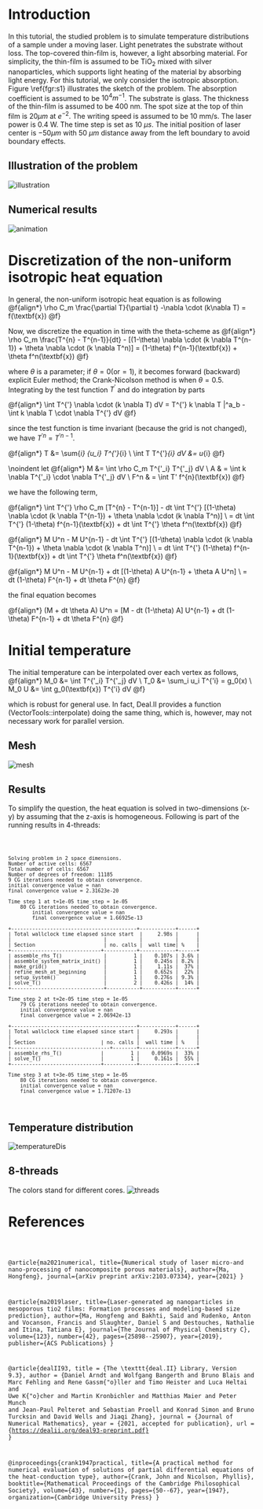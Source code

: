 
# Introduction
In this tutorial, the studied problem is to simulate temperature distributions of a sample under a moving laser. Light penetrates the substrate without loss. The top-covered thin-film is, however, a light absorbing material. For simplicity, the thin-film is assumed to be TiO$_2$ mixed with silver nanoparticles, which supports light heating of the material by absorbing light energy. For this tutorial, we only consider the isotropic absorption. Figure \ref{fgr:s1} illustrates the sketch of the problem. The absorption coefficient is assumed to be $10^4 m^{-1}$. The substrate is glass. The thickness of the thin-film is assumed to be 400 nm. The spot size at the top of thin film is $20 \mu m$ at $e^{-2}$. The writing speed is assumed to be 10 mm/s. The laser power is 0.4 W. The time step is set as 10 $\mu s$. The initial position of laser center is $-50 \mu m$ with 50 $\mu m$ distance away from the left boundary to avoid boundary effects.

## Illustration of the problem

![illustration](./images/structure-2d.png)

## Numerical results
![animation](./images/animation.gif)

# Discretization of the non-uniform isotropic heat equation
In general, the non-uniform isotropic heat equation is as following
@f{align*}
    \rho C_m \frac{\partial T}{\partial t} -\nabla \cdot (k\nabla T) = f(\textbf{x})
@f}

Now, we discretize the equation in time with the theta-scheme  as
@f{align*}
    \rho C_m \frac{T^{n} - T^{n-1}}{dt} - [(1-\theta) \nabla \cdot (k \nabla T^{n-1}) + \theta \nabla \cdot (k \nabla T^n)] = (1-\theta) f^{n-1}(\textbf{x}) + \theta f^n(\textbf{x})
@f}

where $\theta$ is a parameter; if $\theta = 0 (\text{or} = 1)$, it becomes forward (backward) explicit Euler method; the Crank-Nicolson method is when $\theta = 0.5$. Integrating by the test function $T^{'}$ and do integration by parts

@f{align*}
    \int T^{'} \nabla \cdot (k \nabla T) dV = T^{'} k \nabla T |^a_b - \int k \nabla T \cdot \nabla T^{'} dV
@f}

since the test function is time invariant (because the grid is not changed), we have $T^{'n}$ = $T^{'n-1}$.

@f{align*}
    T &= \sum{_i} {u_i} T^{'}_{i} \\
    \int T T^{'}_{i} dV &= u_{i}
@f}

\noindent let 
@f{align*}
    M &= \int \rho C_m T^{'_i} T^{'_j} dV  \\
    A & = \int k \nabla T^{'_i} \cdot \nabla T^{'_j} dV \\
    F^n & = \int T' f^{n}(\textbf{x})
@f}

we have the following term,

@f{align*}
    \int T^{'} \rho C_m [T^{n} - T^{n-1}] - dt \int T^{'} [(1-\theta) \nabla \cdot (k \nabla T^{n-1}) + \theta \nabla \cdot (k \nabla T^n)] \\ = dt \int T^{'} (1-\theta) f^{n-1}(\textbf{x}) + dt \int T^{'} \theta f^n(\textbf{x})
@f}

@f{align*}
    M U^n - M U^{n-1} - dt \int T^{'} [(1-\theta) \nabla \cdot (k \nabla T^{n-1}) + \theta \nabla \cdot (k \nabla T^n)] \\ = dt \int T^{'} (1-\theta) f^{n-1}(\textbf{x}) + dt \int T^{'} \theta f^n(\textbf{x})
@f}

@f{align*}
    M U^n - M U^{n-1} + dt [(1-\theta) A U^{n-1} + \theta A U^n] \\ = dt (1-\theta) F^{n-1} + dt \theta F^{n}
@f}

the final equation becomes

@f{align*}
    (M + dt \theta A) U^n = [M - dt (1-\theta) A] U^{n-1} + dt (1-\theta) F^{n-1} + dt \theta F^{n}
@f}

# Initial temperature
The initial temperature can be interpolated over each vertex as follows,
@f{align*}
    M_0 &= \int T^{'_i} T^{'_j} dV  \\
    T_0 &= \sum_i u_i T^{'i}  = g_0(x) \\
    M_0 U &= \int g_0(\textbf{x}) T^{'i} dV
@f}

which is robust for general use. In fact, Deal.II provides a function (VectorTools::interpolate) doing the same thing, which is, however, may not necessary work for parallel version.

## Mesh

![mesh](./images/mesh-2d.png)

## Results
To simplify the question, the heat equation is solved in two-dimensions (x-y) by assuming that the z-axis is homogeneous. Following is part of the running results in 4-threads:

<code>
	
    Solving problem in 2 space dimensions.
	Number of active cells: 6567
	Total number of cells: 6567
	Number of degrees of freedom: 11185
	9 CG iterations needed to obtain convergence.
	initial convergence value = nan
	final convergence value = 2.31623e-20
	
    Time step 1 at t=1e-05 time_step = 1e-05
        80 CG iterations needed to obtain convergence.
	        initial convergence value = nan
	        final convergence value = 1.66925e-13
            
    +------------------------------------------+------------+------+
    | Total wallclock time elapsed since start  |     2.98s |      |
    |                               |           |           |      |
    | Section                       | no. calls |  wall time| %    |
    +------------------------------+-----------+------------+------+
    | assemble_rhs_T()              |         1 |    0.107s | 3.6% |
    | assemble_system_matrix_init() |         1 |    0.245s | 8.2% |
    | make_grid()                   |         1 |     1.11s |  37% |
    | refine_mesh_at_beginning      |         1 |    0.652s |  22% |
    | setup_system()                |         1 |    0.276s | 9.3% |
    | solve_T()                     |         2 |    0.426s |  14% |
    +-------------------------------+-----------+-----------+------+

    Time step 2 at t=2e-05 time_step = 1e-05
        79 CG iterations needed to obtain convergence.
	    initial convergence value = nan
	    final convergence value = 2.06942e-13
        
    +------------------------------------------+------------+------+
    | Total wallclock time elapsed since start |     0.293s |      |
    |                                          |            |      |
    | Section                      | no. calls |  wall time | %    |
    +---------------------------------+--------+------------+------+
    | assemble_rhs_T()             |         1 |    0.0969s |  33% |
    | solve_T()                    |         1 |     0.161s |  55% |
    +------------------------------+-----------+------------+------+

    Time step 3 at t=3e-05 time_step = 1e-05
        80 CG iterations needed to obtain convergence.
	    initial convergence value = nan
	    final convergence value = 1.71207e-13

</code>


## Temperature distribution
![temperatureDis](./images/temperature-2d.png)

## 8-threads
The colors stand for different cores.
![threads](./images/threads-2d.png)

# References
<code>
	
@article{ma2021numerical,
  title={Numerical study of laser micro-and nano-processing of nanocomposite porous materials},
  author={Ma, Hongfeng},
  journal={arXiv preprint arXiv:2103.07334},
  year={2021}
}

@article{ma2019laser,
  title={Laser-generated ag nanoparticles in mesoporous tio2 films: Formation processes and modeling-based size prediction},
  author={Ma, Hongfeng and Bakhti, Said and Rudenko, Anton and Vocanson, Francis and Slaughter, Daniel S and Destouches, Nathalie and Itina, Tatiana E},
  journal={The Journal of Physical Chemistry C},
  volume={123},
  number={42},
  pages={25898--25907},
  year={2019},
  publisher={ACS Publications}
}

@article{dealII93,
  title     = {The \texttt{deal.II} Library, Version 9.3},
  author    = {Daniel Arndt and Wolfgang Bangerth and Bruno Blais and
               Marc Fehling and Rene Gassm{\"o}ller and Timo Heister
               and Luca Heltai and Uwe K{\"o}cher and Martin
               Kronbichler and Matthias Maier and Peter Munch and
               Jean-Paul Pelteret and Sebastian Proell and Konrad
               Simon and Bruno Turcksin and David Wells and Jiaqi
               Zhang},
  journal   = {Journal of Numerical Mathematics},
  year      = {2021, accepted for publication},
  url       = {https://dealii.org/deal93-preprint.pdf}
}

@inproceedings{crank1947practical,
  title={A practical method for numerical evaluation of solutions of partial differential equations of the heat-conduction type},
  author={Crank, John and Nicolson, Phyllis},
  booktitle={Mathematical Proceedings of the Cambridge Philosophical Society},
  volume={43},
  number={1},
  pages={50--67},
  year={1947},
  organization={Cambridge University Press}
}

</code>
